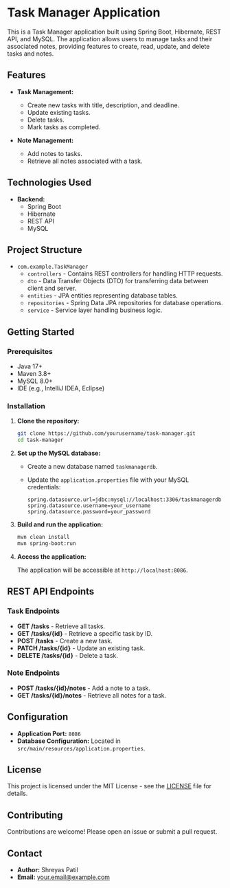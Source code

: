# Task Manager Application

This is a Task Manager application built using Spring Boot, Hibernate, REST API, and MySQL. The application allows users to manage tasks and their associated notes, providing features to create, read, update, and delete tasks and notes.

## Features

- **Task Management:**
  - Create new tasks with title, description, and deadline.
  - Update existing tasks.
  - Delete tasks.
  - Mark tasks as completed.

- **Note Management:**
  - Add notes to tasks.
  - Retrieve all notes associated with a task.

## Technologies Used

- **Backend:**
  - Spring Boot
  - Hibernate
  - REST API
  - MySQL

## Project Structure

- `com.example.TaskManager`
  - `controllers` - Contains REST controllers for handling HTTP requests.
  - `dto` - Data Transfer Objects (DTO) for transferring data between client and server.
  - `entities` - JPA entities representing database tables.
  - `repositories` - Spring Data JPA repositories for database operations.
  - `service` - Service layer handling business logic.

## Getting Started

### Prerequisites

- Java 17+
- Maven 3.8+
- MySQL 8.0+
- IDE (e.g., IntelliJ IDEA, Eclipse)

### Installation

1. **Clone the repository:**

   ```bash
   git clone https://github.com/yourusername/task-manager.git
   cd task-manager
   ```

2. **Set up the MySQL database:**

   - Create a new database named `taskmanagerdb`.
   - Update the `application.properties` file with your MySQL credentials:

     ```properties
     spring.datasource.url=jdbc:mysql://localhost:3306/taskmanagerdb
     spring.datasource.username=your_username
     spring.datasource.password=your_password
     ```

3. **Build and run the application:**

   ```bash
   mvn clean install
   mvn spring-boot:run
   ```

4. **Access the application:**

   The application will be accessible at `http://localhost:8086`.

## REST API Endpoints

### Task Endpoints

- **GET /tasks** - Retrieve all tasks.
- **GET /tasks/{id}** - Retrieve a specific task by ID.
- **POST /tasks** - Create a new task.
- **PATCH /tasks/{id}** - Update an existing task.
- **DELETE /tasks/{id}** - Delete a task.

### Note Endpoints

- **POST /tasks/{id}/notes** - Add a note to a task.
- **GET /tasks/{id}/notes** - Retrieve all notes for a task.

## Configuration

- **Application Port:** `8086`
- **Database Configuration:** Located in `src/main/resources/application.properties`.

## License

This project is licensed under the MIT License - see the [LICENSE](LICENSE) file for details.

## Contributing

Contributions are welcome! Please open an issue or submit a pull request.

## Contact

- **Author:** Shreyas Patil
- **Email:** [your.email@example.com](mailto:your.email@example.com)
